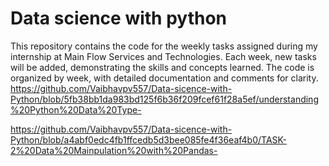 # Data science with python
This repository contains the code for the weekly tasks assigned during my internship at Main Flow Services and Technologies. Each week, new tasks will be added, demonstrating the skills and concepts learned. The code is organized by week, with detailed documentation and comments for clarity.  
https://github.com/Vaibhavpv557/Data-sicence-with-Python/blob/5fb38bb1da983bd125f6b36f209fcef61f28a5ef/understanding%20Python%20Data%20Type-

https://github.com/Vaibhavpv557/Data-sicence-with-Python/blob/a4abf0edc4fb1ffcedb5d3bee085fe4f36eaf4b0/TASK-2%20Data%20Mainpulation%20with%20Pandas-
